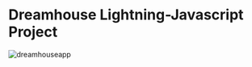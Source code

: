 # Dreamhouse Lightning-Javascript Project

![dreamhouseapp](https://cloud.githubusercontent.com/assets/6508354/26755946/ba821652-484c-11e7-94ad-fc33e936d91e.jpg)
